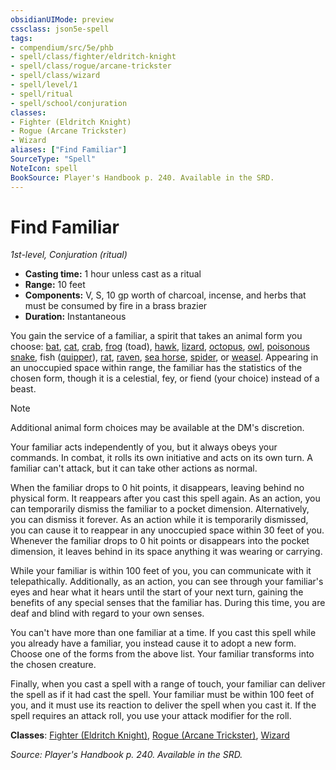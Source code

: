 ```yaml
---
obsidianUIMode: preview
cssclass: json5e-spell
tags:
- compendium/src/5e/phb
- spell/class/fighter/eldritch-knight
- spell/class/rogue/arcane-trickster
- spell/class/wizard
- spell/level/1
- spell/ritual
- spell/school/conjuration
classes:
- Fighter (Eldritch Knight)
- Rogue (Arcane Trickster)
- Wizard
aliases: ["Find Familiar"]
SourceType: "Spell"
NoteIcon: spell
BookSource: Player's Handbook p. 240. Available in the SRD.
---
```

# Find Familiar
*1st-level, Conjuration (ritual)*  

- **Casting time:** 1 hour unless cast as a ritual
- **Range:** 10 feet
- **Components:** V, S, 10 gp worth of charcoal, incense, and herbs that must be consumed by fire in a brass brazier
- **Duration:** Instantaneous

You gain the service of a familiar, a spirit that takes an animal form you choose: [bat](/2-Mechanics/CLI/bestiary/beast/bat.md), [cat](/2-Mechanics/CLI/bestiary/beast/cat.md), [crab](/2-Mechanics/CLI/bestiary/beast/crab.md), [frog](/2-Mechanics/CLI/bestiary/beast/frog.md) (toad), [hawk](/2-Mechanics/CLI/bestiary/beast/hawk.md), [lizard](/2-Mechanics/CLI/bestiary/beast/lizard.md), [octopus](/2-Mechanics/CLI/bestiary/beast/octopus.md), [owl](/2-Mechanics/CLI/bestiary/beast/owl.md), [poisonous snake](/2-Mechanics/CLI/bestiary/beast/poisonous-snake.md), fish ([quipper](/2-Mechanics/CLI/bestiary/beast/quipper.md)), [rat](/2-Mechanics/CLI/bestiary/beast/rat.md), [raven](/2-Mechanics/CLI/bestiary/beast/raven.md), [sea horse](/2-Mechanics/CLI/bestiary/beast/sea-horse.md), [spider](/2-Mechanics/CLI/bestiary/beast/spider.md), or [weasel](/2-Mechanics/CLI/bestiary/beast/weasel.md). Appearing in an unoccupied space within range, the familiar has the statistics of the chosen form, though it is a celestial, fey, or fiend (your choice) instead of a beast.

> [!note]
> Additional animal form choices may be available at the DM's discretion.

Your familiar acts independently of you, but it always obeys your commands. In combat, it rolls its own initiative and acts on its own turn. A familiar can't attack, but it can take other actions as normal.

When the familiar drops to 0 hit points, it disappears, leaving behind no physical form. It reappears after you cast this spell again. As an action, you can temporarily dismiss the familiar to a pocket dimension. Alternatively, you can dismiss it forever. As an action while it is temporarily dismissed, you can cause it to reappear in any unoccupied space within 30 feet of you. Whenever the familiar drops to 0 hit points or disappears into the pocket dimension, it leaves behind in its space anything it was wearing or carrying.

While your familiar is within 100 feet of you, you can communicate with it telepathically. Additionally, as an action, you can see through your familiar's eyes and hear what it hears until the start of your next turn, gaining the benefits of any special senses that the familiar has. During this time, you are deaf and blind with regard to your own senses.

You can't have more than one familiar at a time. If you cast this spell while you already have a familiar, you instead cause it to adopt a new form. Choose one of the forms from the above list. Your familiar transforms into the chosen creature.

Finally, when you cast a spell with a range of touch, your familiar can deliver the spell as if it had cast the spell. Your familiar must be within 100 feet of you, and it must use its reaction to deliver the spell when you cast it. If the spell requires an attack roll, you use your attack modifier for the roll.

**Classes**: [Fighter (Eldritch Knight)](/2-Mechanics/CLI/classes/fighter-eldritch-knight.md), [Rogue (Arcane Trickster)](/2-Mechanics/CLI/classes/rogue-arcane-trickster.md), [Wizard](/2-Mechanics/CLI/classes/wizard.md)

*Source: Player's Handbook p. 240. Available in the SRD.*